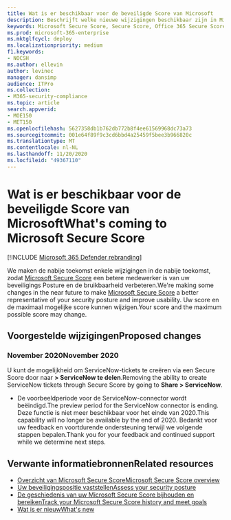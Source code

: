 ```yaml
---
title: Wat is er beschikbaar voor de beveiligde Score van Microsoft
description: Beschrijft welke nieuwe wijzigingen beschikbaar zijn in Microsoft 365 Beveiligingscentrum.
keywords: Microsoft Secure Score, Secure Score, Office 365 Secure Score, Microsoft Security Score, Microsoft 365 Beveiligingscentrum, verbeteringen van verbetering
ms.prod: microsoft-365-enterprise
ms.mktglfcycl: deploy
ms.localizationpriority: medium
f1.keywords:
- NOCSH
ms.author: ellevin
author: levinec
manager: dansimp
audience: ITPro
ms.collection:
- M365-security-compliance
ms.topic: article
search.appverid:
- MOE150
- MET150
ms.openlocfilehash: 5627358db1b762db772b8f4ee61569968dc73a73
ms.sourcegitcommit: 001e64f89f9c3cd6bbd4a25459f5bee3b966820c
ms.translationtype: MT
ms.contentlocale: nl-NL
ms.lasthandoff: 11/20/2020
ms.locfileid: "49367110"
---
```

# <a name="whats-coming-to-microsoft-secure-score"></a><span data-ttu-id="43a51-104">Wat is er beschikbaar voor de beveiligde Score van Microsoft</span><span class="sxs-lookup"><span data-stu-id="43a51-104">What's coming to Microsoft Secure Score</span></span>

[!INCLUDE [Microsoft 365 Defender rebranding](../includes/microsoft-defender.md)]

<span data-ttu-id="43a51-105">We maken de nabije toekomst enkele wijzigingen in de nabije toekomst, zodat [Microsoft Secure Score](microsoft-secure-score.md) een betere medewerker is van uw beveiligings Posture en de bruikbaarheid verbeteren.</span><span class="sxs-lookup"><span data-stu-id="43a51-105">We're making some changes in the near future to make [Microsoft Secure Score](microsoft-secure-score.md) a better representative of your security posture and improve usability.</span></span> <span data-ttu-id="43a51-106">Uw score en de maximaal mogelijke score kunnen wijzigen.</span><span class="sxs-lookup"><span data-stu-id="43a51-106">Your score and the maximum possible score may change.</span></span>

## <a name="proposed-changes"></a><span data-ttu-id="43a51-107">Voorgestelde wijzigingen</span><span class="sxs-lookup"><span data-stu-id="43a51-107">Proposed changes</span></span>

### <a name="november-2020"></a><span data-ttu-id="43a51-108">November 2020</span><span class="sxs-lookup"><span data-stu-id="43a51-108">November 2020</span></span>

<span data-ttu-id="43a51-109">U kunt de mogelijkheid om ServiceNow-tickets te creëren via een Secure Score door naar **> ServiceNow te delen**.</span><span class="sxs-lookup"><span data-stu-id="43a51-109">Removing the ability to create ServiceNow tickets through Secure Score by going to **Share > ServiceNow**.</span></span>

- <span data-ttu-id="43a51-110">De voorbeeldperiode voor de ServiceNow-connector wordt beëindigd.</span><span class="sxs-lookup"><span data-stu-id="43a51-110">The preview period for the ServiceNow connector is ending.</span></span> <span data-ttu-id="43a51-111">Deze functie is niet meer beschikbaar voor het einde van 2020.</span><span class="sxs-lookup"><span data-stu-id="43a51-111">This capability will no longer be available by the end of 2020.</span></span> <span data-ttu-id="43a51-112">Bedankt voor uw feedback en voortdurende ondersteuning terwijl we volgende stappen bepalen.</span><span class="sxs-lookup"><span data-stu-id="43a51-112">Thank you for your feedback and continued support while we determine next steps.</span></span>


## <a name="related-resources"></a><span data-ttu-id="43a51-113">Verwante informatiebronnen</span><span class="sxs-lookup"><span data-stu-id="43a51-113">Related resources</span></span>

- [<span data-ttu-id="43a51-114">Overzicht van Microsoft Secure Score</span><span class="sxs-lookup"><span data-stu-id="43a51-114">Microsoft Secure Score overview</span></span>](microsoft-secure-score.md)
- [<span data-ttu-id="43a51-115">Uw beveiligingspositie vaststellen</span><span class="sxs-lookup"><span data-stu-id="43a51-115">Assess your security posture</span></span>](microsoft-secure-score-improvement-actions.md)
- [<span data-ttu-id="43a51-116">De geschiedenis van uw Microsoft Secure Score bijhouden en bereiken</span><span class="sxs-lookup"><span data-stu-id="43a51-116">Track your Microsoft Secure Score history and meet goals</span></span>](microsoft-secure-score-history-metrics-trends.md)
- [<span data-ttu-id="43a51-117">Wat is er nieuw</span><span class="sxs-lookup"><span data-stu-id="43a51-117">What's new</span></span>](microsoft-secure-score-whats-new.md)
